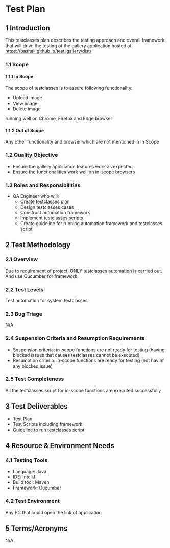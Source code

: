 # Test Plan

## 1	Introduction	
This testclasses plan describes the testing approach and overall framework that will drive the testing of the gallery application hosted at https://basitali.github.io/test_gallery/dist/

### 1.1	 Scope
#### 1.1.1	In Scope
The scope of testclasses is to assure following functionality:
- Upload image
- View image
- Delete image

running well on Chrome, Firefox and Edge browser

#### 1.1.2	Out of Scope
Any other functionality and browser which are not mentioned in In Scope

### 1.2	Quality Objective
-	Ensure the gallery application features work as expected
-	Ensure the functionalities work well on in-scope browsers

### 1.3	Roles and Responsibilities 
- QA Engineer who will:
     - Create testclasses plan
     - Design testclasses cases
     - Construct automation framework
     - Implement testclasses scripts
     - Create guideline for running automation framework and testclasses script

## 2	Test Methodology
### 2.1	Overview
Due to requirement of project, ONLY testclasses automation is carried out. And use Cucumber for framework.

### 2.2	Test Levels

Test automation for system testclasses

### 2.3	Bug Triage
N/A

### 2.4	Suspension Criteria and Resumption Requirements
- Suspension criteria: in-scope functions are not ready for testing (having blocked issues that causes testclasses cannot be executed)
- Resumption criteria: in-scope functions are ready for testing (not havinf any blocked issue)

### 2.5	Test Completeness
All the testclasses script for in-scope functions are executed successfully

## 3	Test Deliverables

-	Test Plan
-	Test Scripts including framework 
- Guideline to run testclasses script

## 4	Resource & Environment Needs
### 4.1	Testing Tools
- Language: Java
- IDE: InteliJ
- Build tool: Maven
- Framework: Cucumber
 
### 4.2	Test Environment
Any PC that could open the link of application


## 5	Terms/Acronyms 
N/A
